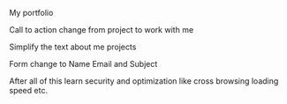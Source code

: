 My portfolio

Call to action change from project to work with me


Simplify the text about me projects

Form change to Name Email and Subject 


After all of this learn security and optimization like cross browsing loading speed etc.
